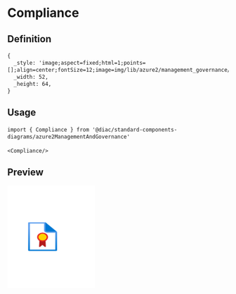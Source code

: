 # Compliance

## Definition

```
{
  _style: 'image;aspect=fixed;html=1;points=[];align=center;fontSize=12;image=img/lib/azure2/management_governance/Compliance.svg;strokeColor=none;',
  _width: 52,
  _height: 64,
}
```

## Usage

```
import { Compliance } from '@diac/standard-components-diagrams/azure2ManagementAndGovernance'

<Compliance/>
```

## Preview

<img src="./compliance.png" width="200"/>

